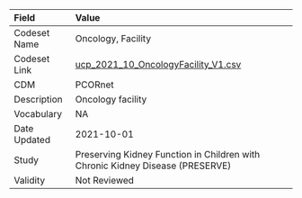 |Field        |Value                                                                         |
|:------------|:-----------------------------------------------------------------------------|
|Codeset Name |Oncology, Facility                                                            |
|Codeset Link |[ucp_2021_10_OncologyFacility_V1.csv](https://github.com/PEDSnet/Variable-Dictionary/blob/main/visits/ucp_2021_10_OncologyFacility_V1.csv.csv)|
|CDM          |PCORnet                                                                       |
|Description  |Oncology facility                                                             |
|Vocabulary   |NA                                                                            |
|Date Updated |2021-10-01                                                                    |
|Study        |Preserving Kidney Function in Children with Chronic Kidney Disease (PRESERVE) |
|Validity     |Not Reviewed                                                                  |
